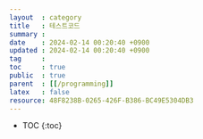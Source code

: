 ```yaml
---
layout  : category 
title   : 테스트코드 
summary : 
date    : 2024-02-14 00:20:40 +0900
updated : 2024-02-14 00:20:40 +0900
tag     : 
toc     : true
public  : true
parent  : [[/programming]] 
latex   : false
resource: 48F8238B-0265-426F-B386-BC49E5304DB3
---
```

* TOC
{:toc}

# 
